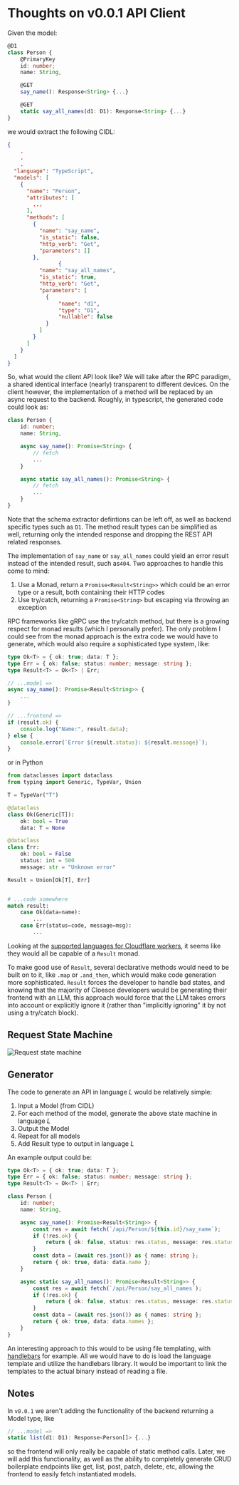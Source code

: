 # Thoughts on v0.0.1 API Client

Given the model:

```typescript
@D1
class Person {
    @PrimaryKey
    id: number;
    name: String,

    @GET
    say_name(): Response<String> {...}

    @GET
    static say_all_names(d1: D1): Response<String> {...}
}
```

we would extract the following CIDL:

```json
{
    .
    .
    .
  "language": "TypeScript",
  "models": [
    {
      "name": "Person",
      "attributes": [
        ...
      ],
      "methods": [
        {
          "name": "say_name",
          "is_static": false,
          "http_verb": "Get",
          "parameters": []
        },
                {
          "name": "say_all_names",
          "is_static": true,
          "http_verb": "Get",
          "parameters": [
            {
                "name": "d1",
                "type": "D1",
                "nullable": false
            }
          ]
        }
      ]
    }
  ]
}
```

So, what would the client API look like? We will take after the RPC paradigm, a shared identical interface (nearly) transparent to different devices. On the client however, the implementation of a method will be replaced by an async request to the backend. Roughly, in typescript, the generated code could look as:

```typescript
class Person {
    id: number;
    name: String,

    async say_name(): Promise<String> {
        // fetch
        ...
    }

    async static say_all_names(): Promise<String> {
        // fetch
        ...
    }
}
```

Note that the schema extractor defintions can be left off, as well as backend specific types such as `D1`. The method result types can be simplified as well, returning only the intended response and dropping the REST API related responses.

The implementation of `say_name` or `say_all_names` could yield an error result instead of the intended result, such as`404`. Two approaches to handle this come to mind:

1. Use a Monad, return a `Promise<Result<String>>` which could be an error type or a result, both containing their HTTP codes
2. Use try/catch, returning a `Promise<String>` but escaping via throwing an exception

RPC frameworks like gRPC use the try/catch method, but there is a growing respect for monad results (which I personally prefer). The only problem I could see from the monad approach is the extra code we would have to generate, which would also require a sophisticated type system, like:

```typescript
type Ok<T> = { ok: true; data: T };
type Err = { ok: false; status: number; message: string };
type Result<T> = Ok<T> | Err;

// ...model =>
async say_name(): Promise<Result<String>> {
    ...
}

// ...frontend =>
if (result.ok) {
    console.log("Name:", result.data);
} else {
    console.error(`Error ${result.status}: ${result.message}`);
}
```

or in Python

```python
from dataclasses import dataclass
from typing import Generic, TypeVar, Union

T = TypeVar("T")

@dataclass
class Ok(Generic[T]):
    ok: bool = True
    data: T = None

@dataclass
class Err:
    ok: bool = False
    status: int = 500
    message: str = "Unknown error"

Result = Union[Ok[T], Err]


# ...code somewhere
match result:
    case Ok(data=name):
        ...
    case Err(status=code, message=msg):
        ...
```

Looking at the [supported languages for Cloudflare workers](https://developers.cloudflare.com/workers/languages/), it seems like they would all be capable of a `Result` monad.

To make good use of `Result`, several declarative methods would need to be built on to it, like `.map` or `.and_then`, which would make code generation more sophisticated. `Result` forces the developer to handle bad states, and knowing that the majority of Cloesce developers would be generating their frontend with an LLM, this approach would force that the LLM takes errors into account or explicitly ignore it (rather than "implicitly ignoring" it by not using a try/catch block).

## Request State Machine

![Request state machine](../assets/client-state-machine.png)

## Generator

The code to generate an API in language $L$ would be relatively simple:

1. Input a Model (from CIDL)
2. For each method of the model, generate the above state machine in language $L$
3. Output the Model
4. Repeat for all models
5. Add Result type to output in language $L$

An example output could be:

```typescript
type Ok<T> = { ok: true; data: T };
type Err = { ok: false; status: number; message: string };
type Result<T> = Ok<T> | Err;

class Person {
    id: number;
    name: String,

    async say_name(): Promise<Result<String>> {
        const res = await fetch(`/api/Person/${this.id}/say_name`);
        if (!res.ok) {
            return { ok: false, status: res.status, message: res.statusText };
        }
        const data = (await res.json()) as { name: string };
        return { ok: true, data: data.name };
    }

    async static say_all_names(): Promise<Result<String>> {
        const res = await fetch(`/api/Person/say_all_names`);
        if (!res.ok) {
            return { ok: false, status: res.status, message: res.statusText };
        }
        const data = (await res.json()) as { names: string };
        return { ok: true, data: data.names };
    }
}
```

An interesting approach to this would to be using file templating, with [handlebars](https://github.com/sunng87/handlebars-rust) for example. All we would have to do is load the language template and utilize the handlebars library. It would be important to link the templates to the actual binary instead of reading a file.

## Notes

In `v0.0.1` we aren't adding the functionality of the backend returning a Model type, like

```typescript
// ...model =>
static list(d1: D1): Response<Person[]> {...}
```

so the frontend will only really be capable of static method calls. Later, we will add this functionality, as well as the ability to completely generate CRUD boilerplate endpoints like get, list, post, patch, delete, etc, allowing the frontend to easily fetch instantiated models.
